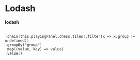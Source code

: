 # Lodash

#### lodash

```
_
.chain(this.playingPanel.chess.tiles!.filter(x => x.group != undefined))
.groupBy("group")
.map((value, key) => value)
.value()
```
